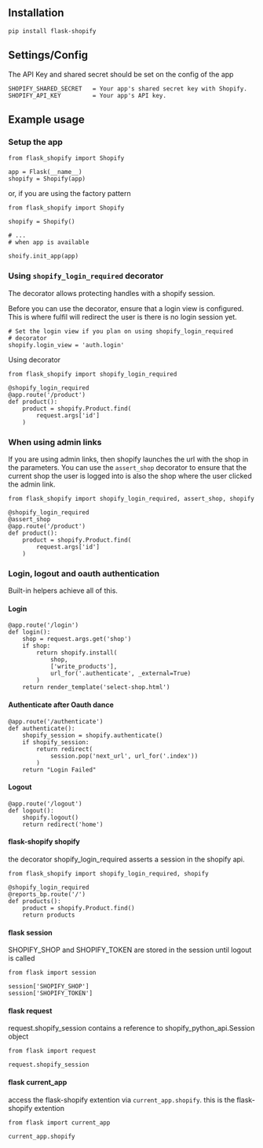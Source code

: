 ## Installation

`pip install flask-shopify`

## Settings/Config

The API Key and shared secret should be set on the config of
the app

```
SHOPIFY_SHARED_SECRET   = Your app's shared secret key with Shopify.
SHOPIFY_API_KEY         = Your app's API key.
```

## Example usage

### Setup the app

```
from flask_shopify import Shopify

app = Flask(__name__)
shopify = Shopify(app)
```

or, if you are using the factory pattern

```
from flask_shopify import Shopify

shopify = Shopify()

# ...
# when app is available

shoify.init_app(app)
```

### Using `shopify_login_required` decorator

The decorator allows protecting handles with a shopify session.

Before you can use the decorator, ensure that a login view is
configured. This is where fulfil will redirect the user is there
is no login session yet.

```
# Set the login view if you plan on using shopify_login_required
# decorator
shopify.login_view = 'auth.login'
```

Using decorator

```
from flask_shopify import shopify_login_required

@shopify_login_required
@app.route('/product')
def product():
    product = shopify.Product.find(
        request.args['id']
    )
```

### When using admin links

If you are using admin links, then shopify launches the url
with the shop in the parameters. You can use the `assert_shop`
decorator to ensure that the current shop the user is logged
into is also the shop where the user clicked the admin link.

```
from flask_shopify import shopify_login_required, assert_shop, shopify

@shopify_login_required
@assert_shop
@app.route('/product')
def product():
    product = shopify.Product.find(
        request.args['id']
    )
```


### Login, logout and oauth authentication

Built-in helpers achieve all of this.

#### Login

```
@app.route('/login')
def login():
    shop = request.args.get('shop')
    if shop:
        return shopify.install(
            shop,
            ['write_products'],
            url_for('.authenticate', _external=True)
        )
    return render_template('select-shop.html')
```

#### Authenticate after Oauth dance

```
@app.route('/authenticate')
def authenticate():
    shopify_session = shopify.authenticate()
    if shopify_session:
        return redirect(
            session.pop('next_url', url_for('.index'))
        )
    return "Login Failed"
```

#### Logout

```
@app.route('/logout')
def logout():
    shopify.logout()
    return redirect('home')
```


#### flask-shopify shopify

the decorator shopify_login_required asserts a session in the shopify api. 

    from flask_shopify import shopify_login_required, shopify

    @shopify_login_required
    @reports_bp.route('/')
    def products():
        product = shopify.Product.find()
        return products


#### flask session

SHOPIFY_SHOP and SHOPIFY_TOKEN are stored in the session until logout is called

    from flask import session

    session['SHOPIFY_SHOP']
    session['SHOPIFY_TOKEN']


#### flask request

request.shopify_session contains a reference to shopify_python_api.Session object

    from flask import request

    request.shopify_session


#### flask current_app

access the flask-shopify extention via `current_app.shopify`. 
this is the flask-shopify extention

    from flask import current_app

    current_app.shopify

